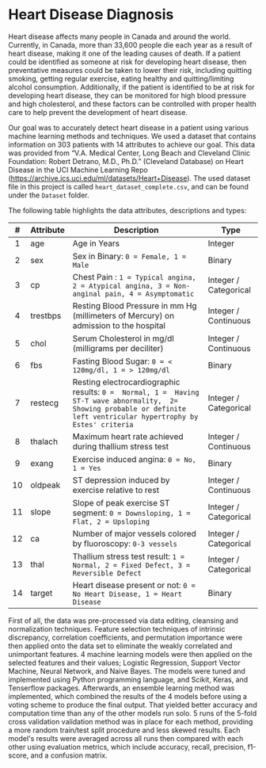 # Heart Disease Diagnosis

Heart disease affects many people in Canada and around the world. Currently, in Canada, more than 33,600 people die each year as a result of heart disease, making it one of the leading causes of death. If a patient could be identified as someone at risk for developing heart disease, then preventative measures could be taken to lower their risk, including quitting smoking, getting regular exercise, eating healthy and quitting/limiting alcohol consumption. Additionally, if the patient is identified to be at risk for developing heart disease, they can be monitored for high blood pressure and high cholesterol, and these factors can be controlled with proper health care to help prevent the development of heart disease.  

Our goal was to accurately detect heart disease in a patient using various machine learning methods and techniques. We used a dataset that contains information on 303 patients with 14 attributes to achieve our goal. This data was provided from “V.A. Medical Center, Long Beach and Cleveland Clinic Foundation: Robert Detrano, M.D., Ph.D.” (Cleveland Database) on Heart Disease in the UCI Machine Learning Repo (https://archive.ics.uci.edu/ml/datasets/Heart+Disease). The used dataset file in this project is called `heart_dataset_complete.csv`, and can be found under the `Dataset` folder.

The following table highlights the data attributes, descriptions and types:

| #          | Attribute | Description                                                                                                                                                            | Type                  |
|:----------:|-----------|------------------------------------------------------------------------------------------------------------------------------------------------------------------------|-----------------------|
| 1          | age       | Age in Years                                                                                                                                                           | Integer               |
| 2          | sex       | Sex in Binary: `0 = Female, 1 = Male`                                                                                                                                  | Binary                |
| 3          | cp        | Chest Pain :  `1 = Typical angina, 2 = Atypical angina, 3 = Non-anginal pain, 4 = Asymptomatic`                                                                        | Integer / Categorical |
| 4          | trestbps  | Resting Blood Pressure in mm Hg (millimeters of Mercury) on admission to the hospital                                                                                  | Integer / Continuous  |
| 5          | chol      | Serum Cholesterol in mg/dl (milligrams per deciliter)                                                                                                                  | Integer / Continuous  |
| 6          | fbs       | Fasting Blood Sugar: `0 = < 120mg/dl, 1 = > 120mg/dl`                                                                                                                 | Binary                |
| 7          | restecg   | Resting electrocardiographic results: `0 =  Normal, 1 =  Having ST-T wave abnormality,  2= Showing probable or definite left ventricular hypertrophy by Estes' criteria` | Integer / Categorical |
| 8          | thalach   | Maximum heart rate achieved during thallium stress test                                                                                                                | Integer / Continuous  |
| 9          | exang     | Exercise induced angina: `0 = No, 1 = Yes `                                                                                                                              | Binary                |
| 10         | oldpeak   | ST depression induced by exercise relative to rest                                                                                                                     | Integer / Continuous  |
| 11         | slope     | Slope of peak exercise ST segment: `0 = Downsloping, 1 = Flat, 2 = Upsloping`                                                                                           | Integer / Categorical |
| 12         | ca        | Number of major vessels colored by fluoroscopy: `0-3 vessels`                                                                                                            | Integer / Categorical |
| 13         | thal      | Thallium stress test result: `1 = Normal, 2 = Fixed Defect, 3 = Reversible Defect`                                                                                       | Integer / Categorical |
| 14         | target    | Heart disease present or not: `0 = No Heart Disease, 1 = Heart Disease`                                                                                                  | Binary                |

First of all, the data was pre-processed via data editing, cleansing and normalization techniques. Feature selection techniques of intrinsic discrepancy, correlation coefficients, and permutation importance were then applied onto the data set to eliminate the weakly correlated and unimportant features. 4 machine learning models were then applied on the selected features and their values; Logistic Regression, Support Vector Machine, Neural Network, and Naive Bayes. The models were tuned and implemented using Python programming language, and Scikit, Keras, and Tenserflow packages. Afterwards, an ensemble learning method was implemented, which combined the results of the 4 models before using a voting scheme to produce the final output. That yielded better accuracy and computation time than any of the other models run solo. 5 runs of the 5-fold cross validation validation method was in place for each method, providing a more random train/test split procedure and less skewed results. Each model's results were averaged across all runs then compared with each other using evaluation metrics, which include accuracy, recall, precision, f1-score, and a confusion matrix.
